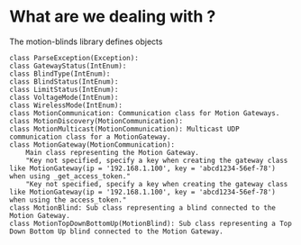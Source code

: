 # What are we dealing with ?

The motion-blinds library defines objects

    class ParseException(Exception):
    class GatewayStatus(IntEnum):
    class BlindType(IntEnum):
    class BlindStatus(IntEnum):
    class LimitStatus(IntEnum):
    class VoltageMode(IntEnum):
    class WirelessMode(IntEnum):
    class MotionCommunication: Communication class for Motion Gateways.
    class MotionDiscovery(MotionCommunication):
    class MotionMulticast(MotionCommunication): Multicast UDP communication class for a MotionGateway.
    class MotionGateway(MotionCommunication): 
        Main class representing the Motion Gateway. 
        "Key not specified, specify a key when creating the gateway class like MotionGateway(ip = '192.168.1.100', key = 'abcd1234-56ef-78') when using _get_access_token."
        "Key not specified, specify a key when creating the gateway class like MotionGateway(ip = '192.168.1.100', key = 'abcd1234-56ef-78') when using the access_token."
    class MotionBlind: Sub class representing a blind connected to the Motion Gateway.
    class MotionTopDownBottomUp(MotionBlind): Sub class representing a Top Down Bottom Up blind connected to the Motion Gateway.

    
